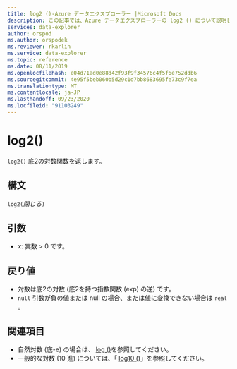 ```yaml
---
title: log2 ()-Azure データエクスプローラー |Microsoft Docs
description: この記事では、Azure データエクスプローラーの log2 () について説明します。
services: data-explorer
author: orspod
ms.author: orspodek
ms.reviewer: rkarlin
ms.service: data-explorer
ms.topic: reference
ms.date: 08/11/2019
ms.openlocfilehash: e04d71ad0e88d42f93f9f34576c4f5f6e752ddb6
ms.sourcegitcommit: 4e95f5beb060b5d29c1d7bb8683695fe73c9f7ea
ms.translationtype: MT
ms.contentlocale: ja-JP
ms.lasthandoff: 09/23/2020
ms.locfileid: "91103249"
---
```

# <a name="log2"></a>log2()

`log2()` 底2の対数関数を返します。  

## <a name="syntax"></a>構文

`log2(`*閉じる*`)`

## <a name="arguments"></a>引数

* *x*: 実数 > 0 です。

## <a name="returns"></a>戻り値

* 対数は底2の対数 (底2を持つ指数関数 (exp) の逆) です。
* `null` 引数が負の値または null の場合、または値に変換できない場合は `real` 。 

## <a name="see-also"></a>関連項目

* 自然対数 (底-e) の場合は、 [log ()](log-function.md)を参照してください。
* 一般的な対数 (10 進) については、「 [log10 ()](log10-function.md)」を参照してください。